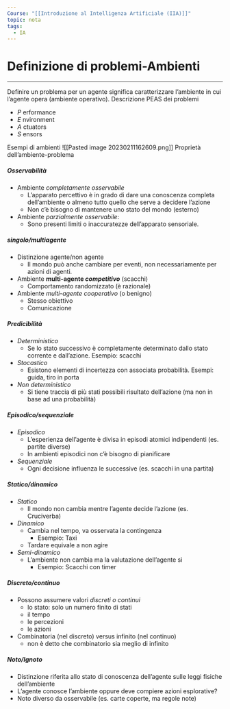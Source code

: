 ```yaml
---
Course: "[[Introduzione al Intelligenza Artificiale (IIA)]]"
topic: nota
tags:
  - IA
---
```


# Definizione di problemi-Ambienti
---
Definire un problema per un agente significa caratterizzare l’ambiente in cui l’agente opera (ambiente operativo). 
Descrizione PEAS dei problemi 
- _P_ erformance 
- _E_ nvironment 
- _A_ ctuators 
- _S_ ensors

Esempi di ambienti 
![[Pasted image 20230211162609.png]]
Proprietà dell’ambiente-problema
##### Osservabilità
- Ambiente _completamente osservabile_ 
	- L’apparato percettivo è in grado di dare una conoscenza completa dell’ambiente o almeno tutto quello che serve a decidere l’azione 
	-  Non c’è bisogno di mantenere uno stato del mondo (esterno) 
- Ambiente _parzialmente osservabile_: 
	-  Sono presenti limiti o inaccuratezze dell’apparato sensoriale.
##### singolo/multiagente
-  Distinzione agente/non agente 
	-  Il mondo può anche cambiare per eventi, non necessariamente per azioni di agenti. 
-  Ambiente **multi-agente _competitivo_** (scacchi) 
	- Comportamento randomizzato (è razionale) 
-  Ambiente _multi-agente cooperativo_ (o benigno) 
	-  Stesso obiettivo 
	-  Comunicazione
##### Predicibilità
-  _Deterministico_ 
	- Se lo stato successivo è completamente determinato dallo stato corrente e dall’azione. Esempio: scacchi 
-  _Stocastico_ 
	- Esistono elementi di incertezza con associata probabilità. Esempi: guida, tiro in porta 
-  _Non deterministico_ 
	- Si tiene traccia di più stati possibili risultato dell’azione (ma non in base ad una probabilità)

##### Episodico/sequenziale
- _Episodico_ 
	-  L’esperienza dell’agente è divisa in episodi atomici indipendenti (es. partite diverse)
	-  In ambienti episodici non c’è bisogno di pianificare 
- _Sequenziale_ 
	-  Ogni decisione influenza le successive (es. scacchi in una partita)

##### Statico/dinamico
- _Statico_ 
	-  Il mondo non cambia mentre l’agente decide l’azione (es. Cruciverba) 
- _Dinamico_ 
	-  Cambia nel tempo, va osservata la contingenza 
		- Esempio: Taxi 
	-  Tardare equivale a non agire 
- _Semi-dinamico_ 
	-  L’ambiente non cambia ma la valutazione dell’agente sì 
		- Esempio: Scacchi con timer
		
##### Discreto/continuo
- Possono assumere valori _discreti o continui_
	-  lo stato: solo un numero finito di stati 
	-  il tempo 
	-  le percezioni 
	-  le azioni 
-  Combinatoria (nel discreto) versus infinito (nel continuo)
	- non è detto che combinatorio sia meglio di infinito

##### Noto/Ignoto
- Distinzione riferita allo stato di conoscenza dell’agente sulle leggi fisiche dell’ambiente 
- L’agente conosce l’ambiente oppure deve compiere azioni esplorative? 
- Noto diverso da osservabile (es. carte coperte, ma regole note) 
